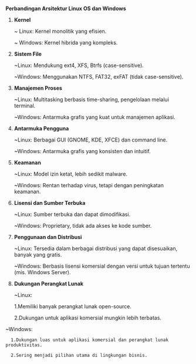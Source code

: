 **Perbandingan Arsitektur Linux OS dan Windows**

1. **Kernel**
   
   ~ Linux: Kernel monolitik yang efisien.
   
   ~ Windows: Kernel hibrida yang kompleks.
   
2. **Sistem File**
   
   ~Linux: Mendukung ext4, XFS, Btrfs (case-sensitive).
   
   ~Windows: Menggunakan NTFS, FAT32, exFAT (tidak case-sensitive).

3. **Manajemen Proses**
   
   ~Linux: Multitasking berbasis time-sharing, pengelolaan melalui terminal.
   
   ~Windows: Antarmuka grafis yang kuat untuk manajemen aplikasi.
   
4. **Antarmuka Pengguna**
   
   ~Linux: Berbagai GUI (GNOME, KDE, XFCE) dan command line.
   
   ~Windows: Antarmuka grafis yang konsisten dan intuitif.
   
5. **Keamanan**
    
   ~Linux: Model izin ketat, lebih sedikit malware.
   
   ~Windows: Rentan terhadap virus, tetapi dengan peningkatan keamanan.
   
6. **Lisensi dan Sumber Terbuka**
    
   ~Linux: Sumber terbuka dan dapat dimodifikasi.

   ~Windows: Proprietary, tidak ada akses ke kode sumber.

7. **Penggunaan dan Distribusi**
    
   ~Linux: Tersedia dalam berbagai distribusi yang dapat disesuaikan, banyak yang gratis.
   
   ~Windows: Berbasis lisensi komersial dengan versi untuk tujuan tertentu (mis. Windows Server).

8. **Dukungan Perangkat Lunak**
    
   ~Linux:
   
      1.Memiliki banyak perangkat lunak open-source.
   
      2.Dukungan untuk aplikasi komersial mungkin lebih terbatas.
   
  ~Windows:
  
      1.Dukungan luas untuk aplikasi komersial dan perangkat lunak produktivitas.
   
      2.Sering menjadi pilihan utama di lingkungan bisnis.
